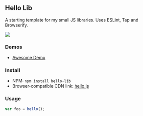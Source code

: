 ## Hello Lib

A starting template for my small JS libraries. Uses ESLint, Tap and Browserify.

[![](https://img.shields.io/badge/simply-awesome-brightgreen.svg)](https://github.com/mourner/projects)

### Demos

* [Awesome Demo](http://mourner.github.io/hello-lib/demo)

### Install

* NPM: `npm install hello-lib`
* Browser-compatible CDN link: [hello.js](https://unpkg.com/hello-lib/hello.js)

### Usage

```js
var foo = hello();
```
